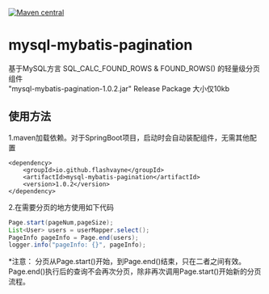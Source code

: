 [![Maven central](https://maven-badges.herokuapp.com/maven-central/io.github.flashvayne/mysql-mybatis-pagination/badge.svg)](https://maven-badges.herokuapp.com/maven-central/io.github.flashvayne/mysql-mybatis-pagination)

# mysql-mybatis-pagination
基于MySQL方言 SQL_CALC_FOUND_ROWS & FOUND_ROWS() 的轻量级分页组件  
"mysql-mybatis-pagination-1.0.2.jar" Release Package 大小仅10kb
## 使用方法
1.maven加载依赖。对于SpringBoot项目，启动时会自动装配组件，无需其他配置
```pom
<dependency>
    <groupId>io.github.flashvayne</groupId>
    <artifactId>mysql-mybatis-pagination</artifactId>
    <version>1.0.2</version>
</dependency>
```
2.在需要分页的地方使用如下代码
```java
Page.start(pageNum,pageSize);
List<User> users = userMapper.select();
PageInfo pageInfo = Page.end(users);
logger.info("pageInfo: {}", pageInfo);
```
*注意：
分页从Page.start()开始，到Page.end()结束，只在二者之间有效。  
Page.end()执行后的查询不会再次分页，除非再次调用Page.start()开始新的分页流程。
